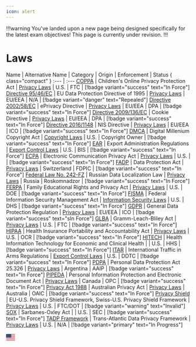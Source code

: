 ```yaml
---
icon: alert
---
```


!!!warning
You've landed upon a new page being designed specifically for the latest exam objectives! This page is currently under revision.
!!!

# Laws

Name | Alternative Name | Category | Origin | Enforcement | Status { class="compact" }
:--- | :---
[COPPA](/laws/coppa.md) | Children's Online Privacy Protection Act | [Privacy Laws](/categories/privacy-laws/) | U.S. | FTC | [!badge variant="success" text="In Force"]
[Directive 95/46/EC](/laws/directive-95-46-ec.md) | EU Data Protection Directive of 1995 | [Privacy Laws](/categories/privacy-laws) | EU/EEA | N/A | [!badge variant="danger" text="Repealed"]
[Directive 2002/58/EC](/laws/directive-2002-58-ec.md) | ePrivacy Directive | [Privacy Laws](/categories/privacy-laws/) | EU/EEA | DPA | [!badge variant="success" text="In Force"]
[Directive 2009/136/EC](/laws/directive-2009-136-ec.md) | Cookie Directive | [Privacy Laws](/categories/privacy-laws) | EU/EEA | DPA | [!badge variant="success" text="In Force"]
[Directive 2016/1148](/laws/directive-2016-1148.md) | NIS Directive | [Privacy Laws](/categories/privacy-laws) | EU/EEA | ICO | [!badge variant="success" text="In Force"]
[DMCA](/laws/dmca.md) | Digital Millenium Copyright Act | [Copyright Laws](/categories/copyright-laws/) | U.S. | Copyright Owner | [!badge variant="success" text="In Force"]
[EAR](/laws/ear.md) | Export Administration Regulations | [Export Control Laws](/categories/export-control-laws/) | U.S. | BIS | [!badge variant="success" text="In Force"]
[ECPA](/laws/ecpa.md) | Electronic Communication Privacy Act | [Privacy Laws](/categories/privacy-laws/) | U.S. | | [!badge variant="success" text="In Force"]
[FADP](/laws/fadp.md) | Data Protection Act | [Privacy Laws](/categories/privacy-laws/) | Switzerland | FDPIC | [!badge variant="success" text="In Force"]
[Federal Law No. 242-FZ](/laws/federal-law-no-242-fz.md) | Russian Data Localization Law | [Privacy Laws](/categories/privacy-laws/) | Russia | Roskomnadzor | [!badge variant="success" text="In Force"]
[FERPA](/laws/ferpa.md) | Family Educational Rights and Privacy Act | [Privacy Laws](/categories/privacy-laws/) | U.S. | DOE | [!badge variant="success" text="In Force"]
[FISMA](/laws/fisma.md) | Federal Information Security Management Act | [Information Security Laws](/categories/information-security-laws/) | U.S. | DHS | [!badge variant="success" text="In Force"]
[GDPR](/laws/gdpr.md) | General Data Protection Regulation | [Privacy Laws](/categories/privacy-laws/) | EU/EEA | ICO | [!badge variant="success" text="sIn Force"]
[GLBA](/laws/glba.md) | Gramm-Leach-Bliley Act | [Privacy Laws](/categories/privacy-laws/) | U.S. | FTC | [!badge variant="success" text="In Force"]
[HIPAA](/laws/hipaa.md) | Health Insurance Portability and Accountability Act | [Privacy Laws](/categories/privacy-laws/) | U.S. | OCR | [!badge variant="success" text="In Force"]
[HITECH](/laws/hitech.md) | Health Information Technology for Economic and Clinical Health | | U.S. | HHS | [!badge variant="success" text="In Force"]
[ITAR](/laws/itar.md) | International Traffic in Arms Regulations | [Export Control Laws](/categories/privacy-laws/) | U.S. | DDTC | [!badge variant="success" text="In Force"]
[PDPA](/laws/pdpa.md) | Personal Data Protection Act 25.326 | [Privacy Laws](/categories/privacy-laws/) | Argentina | AAIP | [!badge variant="success" text="In Force"]
[PIPEDA](/laws/pipeda.md) | Personal Information Protection and Electronic Document Act | [Privacy Laws](/categories/privacy-laws/) | Canada | OPC | [!badge variant="success" text="In Force"]
[Privacy Act 1988](/laws/privacy-act-1988.md) | Australian Privacy Act | [Privacy Laws](/categories/privacy-laws/) | Australia | OAIC | [!badge variant="success" text="In Force"]
[Privacy Shield](/laws/privacy-shield.md) | EU-U.S. Privacy Shield Framework, Swiss-U.S. Privacy Shield Framework | [Privacy Laws](/categories/privacy-laws/) | U.S. | FTC/DOT | [!badge variant="warning" text="Invalid"]
[SOX](/laws/sox.md) | Sarbanes-Oxley Act | | U.S. | SEC | [!badge variant="success" text="In Force"]
[TADP Framework](/laws/tadp-framework.md) | Trans-Atlantic Data Privacy Framework | [Privacy Laws](/categories/privacy-laws/) | U.S. | N/A | [!badge variant="primary" text="In Progress"]

<svg xmlns="http://www.w3.org/2000/svg" width="24" height="24" id="flag-icons-us" viewBox="0 0 640 480"><g fill-rule="evenodd"><g stroke-width="1pt"><path fill="#bd3d44" d="M0 0h912v37H0zm0 73.9h912v37H0zm0 73.8h912v37H0zm0 73.8h912v37H0zm0 74h912v36.8H0zm0 73.7h912v37H0zM0 443h912V480H0z"/><path fill="#fff" d="M0 37h912v36.9H0zm0 73.8h912v36.9H0zm0 73.8h912v37H0zm0 73.9h912v37H0zm0 73.8h912v37H0zm0 73.8h912v37H0z"/></g><path fill="#192f5d" d="M0 0h364.8v258.5H0z"/><path fill="#fff" d="m30.4 11 3.4 10.3h10.6l-8.6 6.3 3.3 10.3-8.7-6.4-8.6 6.3L25 27.6l-8.7-6.3h10.9zm60.8 0 3.3 10.3h10.8l-8.7 6.3 3.2 10.3-8.6-6.4-8.7 6.3 3.3-10.2-8.6-6.3h10.6zm60.8 0 3.3 10.3H166l-8.6 6.3 3.3 10.3-8.7-6.4-8.7 6.3 3.3-10.2-8.7-6.3h10.8zm60.8 0 3.3 10.3h10.8l-8.7 6.3 3.3 10.3-8.7-6.4-8.7 6.3 3.4-10.2-8.8-6.3h10.7zm60.8 0 3.3 10.3h10.7l-8.6 6.3 3.3 10.3-8.7-6.4-8.7 6.3 3.3-10.2-8.6-6.3h10.7zm60.8 0 3.3 10.3h10.8l-8.8 6.3 3.4 10.3-8.7-6.4-8.7 6.3 3.4-10.2-8.8-6.3h10.8zM60.8 37l3.3 10.2H75l-8.7 6.2 3.2 10.3-8.5-6.3-8.7 6.3 3.1-10.3-8.4-6.2h10.7zm60.8 0 3.4 10.2h10.7l-8.8 6.2 3.4 10.3-8.7-6.3-8.7 6.3 3.3-10.3-8.7-6.2h10.8zm60.8 0 3.3 10.2h10.8l-8.7 6.2 3.3 10.3-8.7-6.3-8.7 6.3 3.3-10.3-8.6-6.2H179zm60.8 0 3.4 10.2h10.7l-8.8 6.2 3.4 10.3-8.7-6.3-8.6 6.3 3.2-10.3-8.7-6.2H240zm60.8 0 3.3 10.2h10.8l-8.7 6.2 3.3 10.3-8.7-6.3-8.7 6.3 3.3-10.3-8.6-6.2h10.7zM30.4 62.6l3.4 10.4h10.6l-8.6 6.3 3.3 10.2-8.7-6.3-8.6 6.3L25 79.3 16.3 73h10.9zm60.8 0L94.5 73h10.8l-8.7 6.3 3.2 10.2-8.6-6.3-8.7 6.3 3.3-10.3-8.6-6.3h10.6zm60.8 0 3.3 10.3H166l-8.6 6.3 3.3 10.2-8.7-6.3-8.7 6.3 3.3-10.3-8.7-6.3h10.8zm60.8 0 3.3 10.3h10.8l-8.7 6.3 3.3 10.2-8.7-6.3-8.7 6.3 3.4-10.3-8.8-6.3h10.7zm60.8 0 3.3 10.3h10.7l-8.6 6.3 3.3 10.2-8.7-6.3-8.7 6.3 3.3-10.3-8.6-6.3h10.7zm60.8 0 3.3 10.3h10.8l-8.8 6.3 3.4 10.2-8.7-6.3-8.7 6.3 3.4-10.3-8.8-6.3h10.8zM60.8 88.6l3.3 10.2H75l-8.7 6.3 3.3 10.3-8.7-6.4-8.7 6.3 3.3-10.2-8.6-6.3h10.7zm60.8 0 3.4 10.2h10.7l-8.8 6.3 3.4 10.3-8.7-6.4-8.7 6.3 3.3-10.2-8.7-6.3h10.8zm60.8 0 3.3 10.2h10.8l-8.7 6.3 3.3 10.3-8.7-6.4-8.7 6.3 3.3-10.2-8.6-6.3H179zm60.8 0 3.4 10.2h10.7l-8.7 6.3 3.3 10.3-8.7-6.4-8.6 6.3 3.2-10.2-8.7-6.3H240zm60.8 0 3.3 10.2h10.8l-8.7 6.3 3.3 10.3-8.7-6.4-8.7 6.3 3.3-10.2-8.6-6.3h10.7zM30.4 114.5l3.4 10.2h10.6l-8.6 6.3 3.3 10.3-8.7-6.4-8.6 6.3L25 131l-8.7-6.3h10.9zm60.8 0 3.3 10.2h10.8l-8.7 6.3 3.2 10.2-8.6-6.3-8.7 6.3 3.3-10.2-8.6-6.3h10.6zm60.8 0 3.3 10.2H166l-8.6 6.3 3.3 10.3-8.7-6.4-8.7 6.3 3.3-10.2-8.7-6.3h10.8zm60.8 0 3.3 10.2h10.8l-8.7 6.3 3.3 10.3-8.7-6.4-8.7 6.3 3.4-10.2-8.8-6.3h10.7zm60.8 0 3.3 10.2h10.7L279 131l3.3 10.3-8.7-6.4-8.7 6.3 3.3-10.2-8.6-6.3h10.7zm60.8 0 3.3 10.2h10.8l-8.8 6.3 3.4 10.3-8.7-6.4-8.7 6.3L329 131l-8.8-6.3h10.8zM60.8 140.3l3.3 10.3H75l-8.7 6.2 3.3 10.3-8.7-6.4-8.7 6.4 3.3-10.3-8.6-6.3h10.7zm60.8 0 3.4 10.3h10.7l-8.8 6.2 3.4 10.3-8.7-6.4-8.7 6.4 3.3-10.3-8.7-6.3h10.8zm60.8 0 3.3 10.3h10.8l-8.7 6.2 3.3 10.3-8.7-6.4-8.7 6.4 3.3-10.3-8.6-6.3H179zm60.8 0 3.4 10.3h10.7l-8.7 6.2 3.3 10.3-8.7-6.4-8.6 6.4 3.2-10.3-8.7-6.3H240zm60.8 0 3.3 10.3h10.8l-8.7 6.2 3.3 10.3-8.7-6.4-8.7 6.4 3.3-10.3-8.6-6.3h10.7zM30.4 166.1l3.4 10.3h10.6l-8.6 6.3 3.3 10.1-8.7-6.2-8.6 6.2 3.2-10.2-8.7-6.3h10.9zm60.8 0 3.3 10.3h10.8l-8.7 6.3 3.3 10.1-8.7-6.2-8.7 6.2 3.4-10.2-8.7-6.3h10.6zm60.8 0 3.3 10.3H166l-8.6 6.3 3.3 10.1-8.7-6.2-8.7 6.2 3.3-10.2-8.7-6.3h10.8zm60.8 0 3.3 10.3h10.8l-8.7 6.3 3.3 10.1-8.7-6.2-8.7 6.2 3.4-10.2-8.8-6.3h10.7zm60.8 0 3.3 10.3h10.7l-8.6 6.3 3.3 10.1-8.7-6.2-8.7 6.2 3.3-10.2-8.6-6.3h10.7zm60.8 0 3.3 10.3h10.8l-8.8 6.3 3.4 10.1-8.7-6.2-8.7 6.2 3.4-10.2-8.8-6.3h10.8zM60.8 192l3.3 10.2H75l-8.7 6.3 3.3 10.3-8.7-6.4-8.7 6.3 3.3-10.2-8.6-6.3h10.7zm60.8 0 3.4 10.2h10.7l-8.8 6.3 3.4 10.3-8.7-6.4-8.7 6.3 3.3-10.2-8.7-6.3h10.8zm60.8 0 3.3 10.2h10.8l-8.7 6.3 3.3 10.3-8.7-6.4-8.7 6.3 3.3-10.2-8.6-6.3H179zm60.8 0 3.4 10.2h10.7l-8.7 6.3 3.3 10.3-8.7-6.4-8.6 6.3 3.2-10.2-8.7-6.3H240zm60.8 0 3.3 10.2h10.8l-8.7 6.3 3.3 10.3-8.7-6.4-8.7 6.3 3.3-10.2-8.6-6.3h10.7zM30.4 217.9l3.4 10.2h10.6l-8.6 6.3 3.3 10.2-8.7-6.3-8.6 6.3 3.2-10.3-8.7-6.3h10.9zm60.8 0 3.3 10.2h10.8l-8.7 6.3 3.3 10.2-8.7-6.3-8.7 6.3 3.4-10.3-8.7-6.3h10.6zm60.8 0 3.3 10.2H166l-8.4 6.3 3.3 10.2-8.7-6.3-8.7 6.3 3.3-10.3-8.7-6.3h10.8zm60.8 0 3.3 10.2h10.8l-8.7 6.3 3.3 10.2-8.7-6.3-8.7 6.3 3.4-10.3-8.8-6.3h10.7zm60.8 0 3.3 10.2h10.7l-8.6 6.3 3.3 10.2-8.7-6.3-8.7 6.3 3.3-10.3-8.6-6.3h10.7zm60.8 0 3.3 10.2h10.8l-8.8 6.3 3.4 10.2-8.7-6.3-8.7 6.3 3.4-10.3-8.8-6.3h10.8z"/></g></svg>
